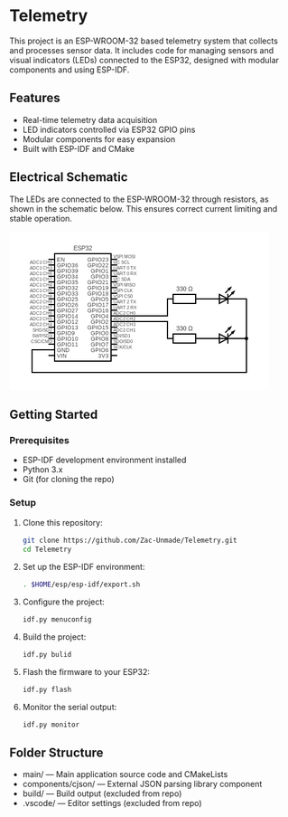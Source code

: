 # Telemetry
This project is an ESP-WROOM-32 based telemetry system that collects and processes sensor data. It includes code for managing sensors and visual indicators (LEDs) connected to the ESP32, designed with modular components and using ESP-IDF.

## Features
- Real-time telemetry data acquisition
- LED indicators controlled via ESP32 GPIO pins
- Modular components for easy expansion
- Built with ESP-IDF and CMake

## Electrical Schematic
The LEDs are connected to the ESP-WROOM-32 through resistors, as shown in the schematic below. This ensures correct current limiting and stable operation.

![Step 1](circuit_esp_telemetry.png)


## Getting Started
### Prerequisites
- ESP-IDF development environment installed
- Python 3.x
- Git (for cloning the repo)

### Setup
1. Clone this repository:
   ```bash
   git clone https://github.com/Zac-Unmade/Telemetry.git
   cd Telemetry
2. Set up the ESP-IDF environment:
   ```bash
   . $HOME/esp/esp-idf/export.sh
3. Configure the project:
   ```bash
   idf.py menuconfig
4. Build the project:
   ```bash
   idf.py bulid
5. Flash the firmware to your ESP32:
   ```bash
   idf.py flash
6. Monitor the serial output:
   ```bash
   idf.py monitor

## Folder Structure
- main/ — Main application source code and CMakeLists
- components/cjson/ — External JSON parsing library component
- build/ — Build output (excluded from repo)
- .vscode/ — Editor settings (excluded from repo)

